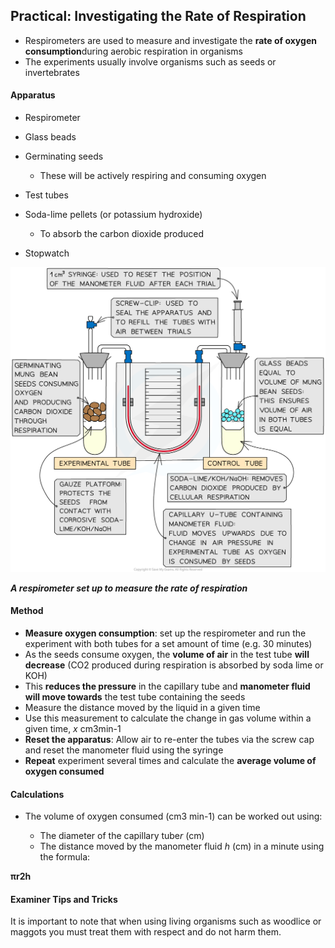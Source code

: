 ## Practical: Investigating the Rate of Respiration

* Respirometers are used to measure and investigate the **rate of oxygen consumption**during aerobic respiration in organisms
* The experiments usually involve organisms such as seeds or invertebrates

#### Apparatus

* Respirometer
* Glass beads
* Germinating seeds

  + These will be actively respiring and consuming oxygen
* Test tubes
* Soda-lime pellets (or potassium hydroxide)

  + To absorb the carbon dioxide produced
* Stopwatch

![Respirometer](Respirometer.png)

***A respirometer set up to measure the rate of respiration***

#### Method

* **Measure oxygen consumption**: set up the respirometer and run the experiment with both tubes for a set amount of time (e.g. 30 minutes)
* As the seeds consume oxygen, the **volume of air** in the test tube **will decrease** (CO2 produced during respiration is absorbed by soda lime or KOH)
* This **reduces the pressure** in the capillary tube and **manometer fluid will move towards** the test tube containing the seeds
* Measure the distance moved by the liquid in a given time
* Use this measurement to calculate the change in gas volume within a given time, *x* cm3min-1
* **Reset the apparatus**: Allow air to re-enter the tubes via the screw cap and reset the manometer fluid using the syringe
* **Repeat** experiment several times and calculate the **average volume of oxygen consumed**

#### Calculations

* The volume of oxygen consumed (cm3 min-1) can be worked out using:

  + The diameter of the capillary tube*r* (cm)
  + The distance moved by the manometer fluid *h* (cm) in a minute using the formula:

**πr****2****h**

#### Examiner Tips and Tricks

It is important to note that when using living organisms such as woodlice or maggots you must treat them with respect and do not harm them.